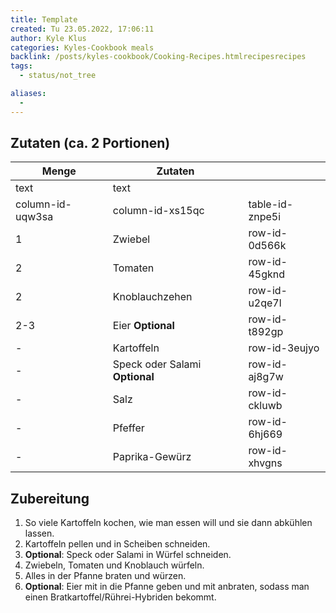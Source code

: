 ```yaml
---
title: Template
created: Tu 23.05.2022, 17:06:11
author: Kyle Klus
categories: Kyles-Cookbook meals
backlink: /posts/kyles-cookbook/Cooking-Recipes.htmlrecipesrecipes
tags:
  - status/not_tree

aliases:
  -
---
```


## Zutaten (ca. 2 Portionen)

| Menge            | Zutaten                        |                 |
| ---------------- | ------------------------------ | --------------- |
| text             | text                           |                 |
| column-id-uqw3sa | column-id-xs15qc               | table-id-znpe5i |
| 1                | Zwiebel                        | row-id-0d566k   |
| 2                | Tomaten                        | row-id-45gknd   |
| 2                | Knoblauchzehen                 | row-id-u2qe7l   |
| 2-3              | Eier **Optional**              | row-id-t892gp   |
| -                | Kartoffeln                     | row-id-3eujyo   |
| -                | Speck oder Salami **Optional** | row-id-aj8g7w   |
| -                | Salz                           | row-id-ckluwb   |
| -                | Pfeffer                        | row-id-6hj669   |
| -                | Paprika-Gewürz                 | row-id-xhvgns   |

## Zubereitung

1. So viele Kartoffeln kochen, wie man essen will und sie dann abkühlen lassen.
2. Kartoffeln pellen und in Scheiben schneiden.
3. **Optional**: Speck oder Salami in Würfel schneiden.
4. Zwiebeln, Tomaten und Knoblauch würfeln.
5. Alles in der Pfanne braten und würzen.
6. **Optional**: Eier mit in die Pfanne geben und mit anbraten, sodass man einen Bratkartoffel/Rührei-Hybriden bekommt.
